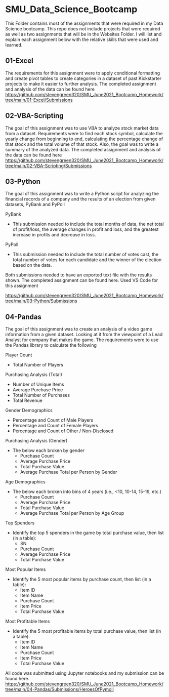 # SMU_Data_Science_Bootcamp

This Folder contains most of the assignments that were required in my Data Science bootcamp. This repo does not include projects that were required as well as two assignments that will be in the Websites Folder. I will list and explain each assignment below with the relative skills that were used and learned. 

## 01-Excel
The requirements for this assignment were to apply conditional formatting and create pivot tables to create categories in a dataset of past Kickstarter projects to make it easier to further analysis. The completed assignment and analysis of the data can be found here https://github.com/stevengreen320/SMU_June2021_Bootcamp_Homework/tree/main/01-Excel/Submissions 

## 02-VBA-Scripting
The goal of this assignment was to use VBA to analyze stock market data from a dataset. Requirements were to find each stock symbol, calculate the yearly change from beginning to end, calculating the percentage change of that stock and the total volume of that stock. Also, the goal was to write a summary of the analyzed data. The completed assignment and analysis of the data can be found here https://github.com/stevengreen320/SMU_June2021_Bootcamp_Homework/tree/main/02-VBA-Scripting/Submissions 

## 03-Python
The goal of this assignment was to write a Python script for analyzing the financial records of a company and the results of an election from given datasets, PyBank and PyPoll

PyBank
* This submission needed to include the total months of data, the net total of profit/loss, the average changes in profit and loss, and the greatest increase in profits and decrease in loss. 

PyPoll
* This submission needed to include the total number of votes cast, the total number of votes for each candidate and the winner of the election based on the data. 

Both submissions needed to have an exported text file with the results shown. The completed assignment can be found here. Used VS Code for this assignment 

https://github.com/stevengreen320/SMU_June2021_Bootcamp_Homework/tree/main/03-Python/Submissions 

## 04-Pandas
The goal of this assignment was to create an analysis of a video game information from a given dataset. Looking at it from the viewpoint of a Lead Analyst for company that makes the game. The requirements were to use the Pandas library to calculate the following

Player Count
* Total Number of Players

Purchasing Analysis (Total)
* Number of Unique Items
* Average Purchase Price
* Total Number of Purchases
* Total Revenue

Gender Demographics
* Percentage and Count of Male Players
* Percentage and Count of Female Players
* Percentage and Count of Other / Non-Disclosed

Purchasing Analysis (Gender)
* The below each broken by gender
  * Purchase Count
  * Average Purchase Price
  * Total Purchase Value
  * Average Purchase Total per Person by Gender

Age Demographics
* The below each broken into bins of 4 years (i.e., &lt;10, 10-14, 15-19, etc.)
  * Purchase Count
  * Average Purchase Price
  * Total Purchase Value
  * Average Purchase Total per Person by Age Group

Top Spenders
* Identify the top 5 spenders in the game by total purchase value, then list (in a table):
  * SN
  * Purchase Count
  * Average Purchase Price
  * Total Purchase Value

Most Popular Items
* Identify the 5 most popular items by purchase count, then list (in a table):
  * Item ID
  * Item Name
  * Purchase Count
  * Item Price
  * Total Purchase Value

Most Profitable Items
* Identify the 5 most profitable items by total purchase value, then list (in a table):
  * Item ID
  * Item Name
  * Purchase Count
  * Item Price
  * Total Purchase Value

All code was submitted using Jupyter notebooks and my submission can be found here. 
https://github.com/stevengreen320/SMU_June2021_Bootcamp_Homework/tree/main/04-Pandas/Submissions/HeroesOfPymoli 
